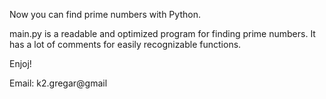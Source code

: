 Now you can find prime numbers with Python.

main.py is a readable and optimized program for finding prime numbers.
It has a lot of comments for easily recognizable functions.

Enjoj!

Email: k2.gregar@gmail

